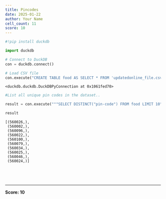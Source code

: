 ```yaml
---
title: Pincodes
date: 2025-01-22
author: Your Name
cell_count: 11
score: 10
---
```


```python
#!pip install duckdb
```


```python
import duckdb
```


```python
# Connect to DuckDB
con = duckdb.connect()

```


```python
# Load CSV file
con.execute("CREATE TABLE food AS SELECT * FROM 'updatedonline_file.csv'")

```




    <duckdb.duckdb.DuckDBPyConnection at 0x1061fed70>




```python
#List all unique pin codes in the dataset..
```


```python
result = con.execute("""SELECT DISTINCT("pin-code") FROM food LIMIT 10""").fetchall()
```


```python
result
```




    [(560026,),
     (560002,),
     (560096,),
     (560022,),
     (560100,),
     (560079,),
     (560034,),
     (560025,),
     (560046,),
     (560024,)]




```python


```


```python

```


```python

```


```python

```


---
**Score: 10**
